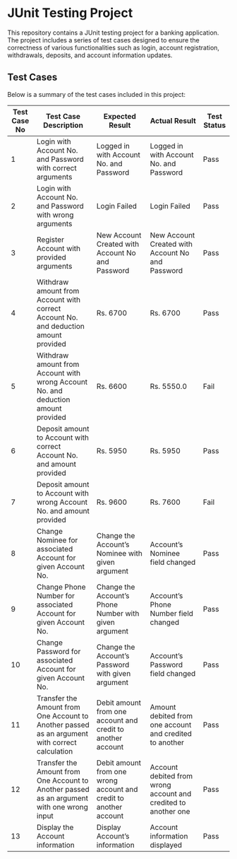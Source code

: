 # JUnit Testing Project

This repository contains a JUnit testing project for a banking application. The project includes a series of test cases designed to ensure the correctness of various functionalities such as login, account registration, withdrawals, deposits, and account information updates.

## Test Cases

Below is a summary of the test cases included in this project:

| Test Case No | Test Case Description                                                           | Expected Result                                               | Actual Result                                                 | Test Status |
|--------------|---------------------------------------------------------------------------------|---------------------------------------------------------------|---------------------------------------------------------------|-------------|
| 1            | Login with Account No. and Password with correct arguments                      | Logged in with Account No. and Password                       | Logged in with Account No. and Password                       | Pass        |
| 2            | Login with Account No. and Password with wrong arguments                        | Login Failed                                                  | Login Failed                                                  | Pass        |
| 3            | Register Account with provided arguments                                        | New Account Created with Account No and Password              | New Account Created with Account No and Password              | Pass        |
| 4            | Withdraw amount from Account with correct Account No. and deduction amount provided | Rs. 6700                                                      | Rs. 6700                                                      | Pass        |
| 5            | Withdraw amount from Account with wrong Account No. and deduction amount provided | Rs. 6600                                                      | Rs. 5550.0                                                    | Fail        |
| 6            | Deposit amount to Account with correct Account No. and amount provided          | Rs. 5950                                                      | Rs. 5950                                                      | Pass        |
| 7            | Deposit amount to Account with wrong Account No. and amount provided            | Rs. 9600                                                      | Rs. 7600                                                      | Fail        |
| 8            | Change Nominee for associated Account for given Account No.                     | Change the Account’s Nominee with given argument              | Account’s Nominee field changed                               | Pass        |
| 9            | Change Phone Number for associated Account for given Account No.                | Change the Account’s Phone Number with given argument         | Account’s Phone Number field changed                          | Pass        |
| 10           | Change Password for associated Account for given Account No.                    | Change the Account’s Password with given argument             | Account’s Password field changed                              | Pass        |
| 11           | Transfer the Amount from One Account to Another passed as an argument with correct calculation | Debit amount from one account and credit to another account   | Amount debited from one account and credited to another       | Pass        |
| 12           | Transfer the Amount from One Account to Another passed as an argument with one wrong input | Debit amount from one wrong account and credit to another account | Account debited from wrong account and credited to another one | Pass        |
| 13           | Display the Account information                                                 | Display Account’s information                                 | Account information displayed                                 | Pass        |

